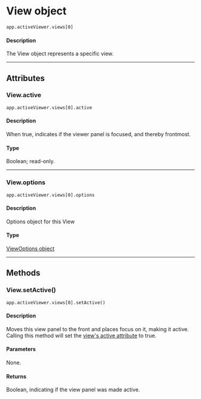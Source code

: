 # View object

`app.activeViewer.views[0]`

#### Description

The View object represents a specific view.

---

## Attributes

### View.active

`app.activeViewer.views[0].active`

#### Description

When true, indicates if the viewer panel is focused, and thereby frontmost.

#### Type

Boolean; read-only.

---

### View.options

`app.activeViewer.views[0].options`

#### Description

Options object for this View

#### Type

[ViewOptions object](viewoptions.md#viewoptions)

---

## Methods

### View.setActive()

`app.activeViewer.views[0].setActive()`

#### Description

Moves this view panel to the front and places focus on it, making it active.
Calling this method will set the [view's active attribute](#viewactive) to true.

#### Parameters

None.

#### Returns

Boolean, indicating if the view panel was made active.
